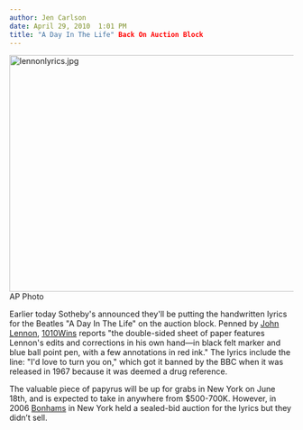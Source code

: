 ```yaml
---
author: Jen Carlson
date: April 29, 2010  1:01 PM
title: "A Day In The Life" Back On Auction Block
---
```


<p><span class="mt-enclosure mt-enclosure-image" style="display: inline;"> <img alt="lennonlyrics.jpg" src="https://web.archive.org/web/20110706140656im_/http://gothamist.com/attachments/arts_jen/lennonlyrics.jpg" width="640" height="420" class="image-none"> </span><br>
<span class="photo_caption">AP Photo</span></p>

<p>Earlier today Sotheby&apos;s announced they&apos;ll be putting the handwritten lyrics for the Beatles &quot;A Day In The Life&quot; on the auction block. Penned by <a href="https://web.archive.org/web/20110706140656/http://gothamist.com/tags/johnlennon">John Lennon</a>, <a href="https://web.archive.org/web/20110706140656/http://www.1010wins.com/Sotheby-s-to-Auction-Off-Handwritten-Lennon-Lyrics/6927257">1010Wins</a> reports &quot;the double-sided sheet of paper features Lennon&apos;s edits and corrections in his own hand&#x2014;in black felt marker and blue ball point pen, with a few annotations in red ink.&quot; The lyrics include the line: &quot;I&apos;d love to turn you on,&quot; which got it banned by the BBC when it was released in 1967 because it was deemed a drug reference.</p>

<p>The valuable piece of papyrus will be up for grabs in New York on June 18th, and is expected to take in anywhere from $500-700K. However, in 2006 <a href="https://web.archive.org/web/20110706140656/http://www.bonhams.com/cgi-bin/public.sh/pubweb/publicSite.r?sContinent=USA&amp;screen=ashotheard">Bonhams</a> in New York held a sealed-bid auction for the lyrics but they didn&#x2019;t sell.</p>
